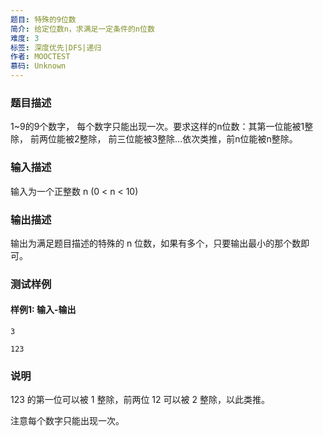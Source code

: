 ```yaml
---
题目: 特殊的9位数
简介: 给定位数n，求满足一定条件的n位数
难度: 3
标签: 深度优先|DFS|递归
作者: MOOCTEST
慕码: Unknown
---
```


### 题目描述

1~9的9个数字， 每个数字只能出现一次。要求这样的n位数：其第一位能被1整除， 前两位能被2整除， 前三位能被3整除...依次类推，前n位能被n整除。

### 输入描述

输入为一个正整数 n (0 < n < 10)

### 输出描述

输出为满足题目描述的特殊的 n 位数，如果有多个，只要输出最小的那个数即可。

### 测试样例

#### 样例1: 输入-输出

```
3
```

```
123
```

### 说明

123 的第一位可以被 1 整除，前两位 12 可以被 2 整除，以此类推。

注意每个数字只能出现一次。